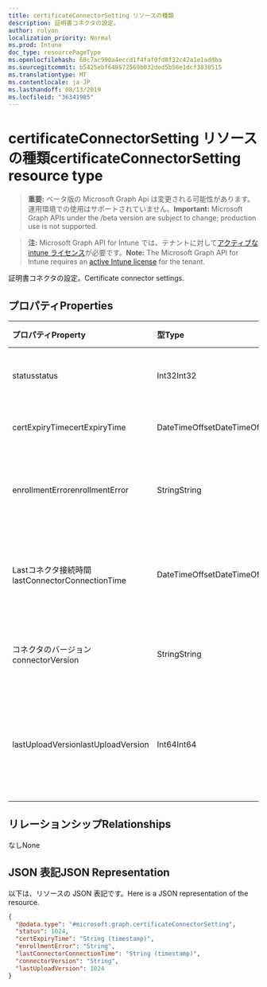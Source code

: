 ```yaml
---
title: certificateConnectorSetting リソースの種類
description: 証明書コネクタの設定。
author: rolyon
localization_priority: Normal
ms.prod: Intune
doc_type: resourcePageType
ms.openlocfilehash: 60c7ac990a4eccd1f4faf0fd8f32c42a1e1addba
ms.sourcegitcommit: b5425ebf648572569b032ded5b56e1dcf3830515
ms.translationtype: MT
ms.contentlocale: ja-JP
ms.lasthandoff: 08/13/2019
ms.locfileid: "36341985"
---
```

# <a name="certificateconnectorsetting-resource-type"></a><span data-ttu-id="d00b4-103">certificateConnectorSetting リソースの種類</span><span class="sxs-lookup"><span data-stu-id="d00b4-103">certificateConnectorSetting resource type</span></span>

> <span data-ttu-id="d00b4-104">**重要:** ベータ版の Microsoft Graph Api は変更される可能性があります。運用環境での使用はサポートされていません。</span><span class="sxs-lookup"><span data-stu-id="d00b4-104">**Important:** Microsoft Graph APIs under the /beta version are subject to change; production use is not supported.</span></span>

> <span data-ttu-id="d00b4-105">**注:** Microsoft Graph API for Intune では、テナントに対して[アクティブな intune ライセンス](https://go.microsoft.com/fwlink/?linkid=839381)が必要です。</span><span class="sxs-lookup"><span data-stu-id="d00b4-105">**Note:** The Microsoft Graph API for Intune requires an [active Intune license](https://go.microsoft.com/fwlink/?linkid=839381) for the tenant.</span></span>

<span data-ttu-id="d00b4-106">証明書コネクタの設定。</span><span class="sxs-lookup"><span data-stu-id="d00b4-106">Certificate connector settings.</span></span>

## <a name="properties"></a><span data-ttu-id="d00b4-107">プロパティ</span><span class="sxs-lookup"><span data-stu-id="d00b4-107">Properties</span></span>
|<span data-ttu-id="d00b4-108">プロパティ</span><span class="sxs-lookup"><span data-stu-id="d00b4-108">Property</span></span>|<span data-ttu-id="d00b4-109">型</span><span class="sxs-lookup"><span data-stu-id="d00b4-109">Type</span></span>|<span data-ttu-id="d00b4-110">説明</span><span class="sxs-lookup"><span data-stu-id="d00b4-110">Description</span></span>|
|:---|:---|:---|
|<span data-ttu-id="d00b4-111">status</span><span class="sxs-lookup"><span data-stu-id="d00b4-111">status</span></span>|<span data-ttu-id="d00b4-112">Int32</span><span class="sxs-lookup"><span data-stu-id="d00b4-112">Int32</span></span>|<span data-ttu-id="d00b4-113">証明書コネクタの状態</span><span class="sxs-lookup"><span data-stu-id="d00b4-113">Certificate connector status</span></span>|
|<span data-ttu-id="d00b4-114">certExpiryTime</span><span class="sxs-lookup"><span data-stu-id="d00b4-114">certExpiryTime</span></span>|<span data-ttu-id="d00b4-115">DateTimeOffset</span><span class="sxs-lookup"><span data-stu-id="d00b4-115">DateTimeOffset</span></span>|<span data-ttu-id="d00b4-116">証明書の有効期限</span><span class="sxs-lookup"><span data-stu-id="d00b4-116">Certificate expire time</span></span>|
|<span data-ttu-id="d00b4-117">enrollmentError</span><span class="sxs-lookup"><span data-stu-id="d00b4-117">enrollmentError</span></span>|<span data-ttu-id="d00b4-118">String</span><span class="sxs-lookup"><span data-stu-id="d00b4-118">String</span></span>|<span data-ttu-id="d00b4-119">証明書コネクタの登録エラー</span><span class="sxs-lookup"><span data-stu-id="d00b4-119">Certificate connector enrollment error</span></span>|
|<span data-ttu-id="d00b4-120">Lastコネクタ接続時間</span><span class="sxs-lookup"><span data-stu-id="d00b4-120">lastConnectorConnectionTime</span></span>|<span data-ttu-id="d00b4-121">DateTimeOffset</span><span class="sxs-lookup"><span data-stu-id="d00b4-121">DateTimeOffset</span></span>|<span data-ttu-id="d00b4-122">証明書コネクタが前回接続された日時</span><span class="sxs-lookup"><span data-stu-id="d00b4-122">Last time certificate connector connected</span></span>|
|<span data-ttu-id="d00b4-123">コネクタのバージョン</span><span class="sxs-lookup"><span data-stu-id="d00b4-123">connectorVersion</span></span>|<span data-ttu-id="d00b4-124">String</span><span class="sxs-lookup"><span data-stu-id="d00b4-124">String</span></span>|<span data-ttu-id="d00b4-125">証明書コネクタのバージョン</span><span class="sxs-lookup"><span data-stu-id="d00b4-125">Version of certificate connector</span></span>|
|<span data-ttu-id="d00b4-126">lastUploadVersion</span><span class="sxs-lookup"><span data-stu-id="d00b4-126">lastUploadVersion</span></span>|<span data-ttu-id="d00b4-127">Int64</span><span class="sxs-lookup"><span data-stu-id="d00b4-127">Int64</span></span>|<span data-ttu-id="d00b4-128">最後にアップロードされた証明書コネクタのバージョン</span><span class="sxs-lookup"><span data-stu-id="d00b4-128">Version of last uploaded certificate connector</span></span>|

## <a name="relationships"></a><span data-ttu-id="d00b4-129">リレーションシップ</span><span class="sxs-lookup"><span data-stu-id="d00b4-129">Relationships</span></span>
<span data-ttu-id="d00b4-130">なし</span><span class="sxs-lookup"><span data-stu-id="d00b4-130">None</span></span>

## <a name="json-representation"></a><span data-ttu-id="d00b4-131">JSON 表記</span><span class="sxs-lookup"><span data-stu-id="d00b4-131">JSON Representation</span></span>
<span data-ttu-id="d00b4-132">以下は、リソースの JSON 表記です。</span><span class="sxs-lookup"><span data-stu-id="d00b4-132">Here is a JSON representation of the resource.</span></span>
<!-- {
  "blockType": "resource",
  "@odata.type": "microsoft.graph.certificateConnectorSetting"
}
-->
``` json
{
  "@odata.type": "#microsoft.graph.certificateConnectorSetting",
  "status": 1024,
  "certExpiryTime": "String (timestamp)",
  "enrollmentError": "String",
  "lastConnectorConnectionTime": "String (timestamp)",
  "connectorVersion": "String",
  "lastUploadVersion": 1024
}
```



